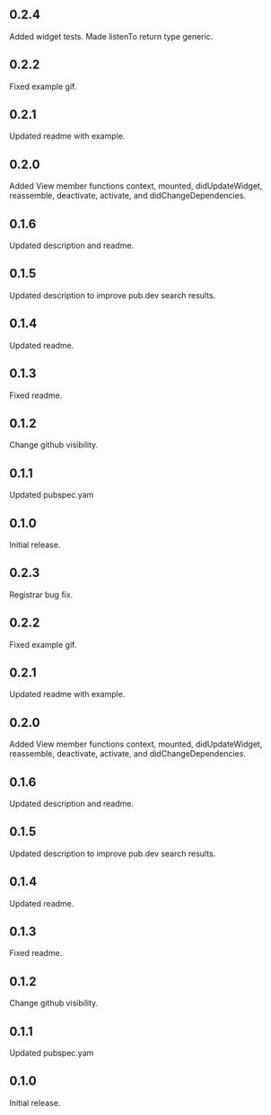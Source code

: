 ## 0.2.4

Added widget tests. Made listenTo return type generic.

## 0.2.2

Fixed example gif.

## 0.2.1

Updated readme with example.

## 0.2.0

Added View member functions context, mounted, didUpdateWidget, reassemble, deactivate, activate, and
didChangeDependencies.

## 0.1.6

Updated description and readme.

## 0.1.5

Updated description to improve pub.dev search results.

## 0.1.4

Updated readme.

## 0.1.3

Fixed readme.

## 0.1.2

Change github visibility.

## 0.1.1

Updated pubspec.yam

## 0.1.0

Initial release.

## 0.2.3

Registrar bug fix.

## 0.2.2

Fixed example gif.

## 0.2.1

Updated readme with example.

## 0.2.0

Added View member functions context, mounted, didUpdateWidget, reassemble, deactivate, activate, and
didChangeDependencies.

## 0.1.6

Updated description and readme.

## 0.1.5

Updated description to improve pub.dev search results.

## 0.1.4

Updated readme.

## 0.1.3

Fixed readme.

## 0.1.2

Change github visibility.

## 0.1.1

Updated pubspec.yam

## 0.1.0

Initial release.
